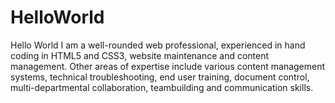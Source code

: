 # HelloWorld
Hello World
I am a well-rounded web professional, experienced in hand coding in HTML5 and CSS3, website maintenance and content management. Other areas of expertise include various content management systems, technical troubleshooting, end user training, document control, multi-departmental collaboration, teambuilding and communication skills.
